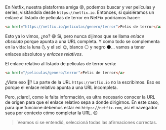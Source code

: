 En Netfix, nuestra plataforma amiga :stuck_out_tongue_closed_eyes:, podemos buscar y ver películas y series, visitándola desde `https://netfix.io`. Entonces, si quisiéramos un enlace al listado de películas de terror en NetFix podríamos hacer:

``` html
<a href="https://netfix.io/peliculas/genero/terror">Pelis de terror</a>
```

Esto ya lo vimos, ¿no? :sweat_smile: Sí, pero nunca dijimos que se llama _enlace absoluto_ porque apunta a una URL completa. Y como todo se complementa en la vida: la luna :last_quarter_moon_with_face: y el sol :sun_with_face:, blanco :white_circle: y negro :black_circle:... vamos a tener enlaces absolutos y _enlaces relativos_. 

El enlace relativo al listado de películas de terror sería:

``` html
<a href="/peliculas/genero/terror">Pelis de terror</a>
```

¿Viste eso :eyes:? La parte de la URL `https://netfix.io` no la escribimos. Eso es porque el enlace relativo apunta a una URL incompleta.

Pero, ¡claro!, como le falta información, es ultra necesario conocer la URL de origen para que el enlace relativo sepa a donde dirigirnos. En este caso, para que funcione debemos estar en `https://netfix.com`, así el navegador saca por contexto cómo completar la URL. :wink:

> Veamos si se entendió, seleccioná todas las afirmaciones correctas.
